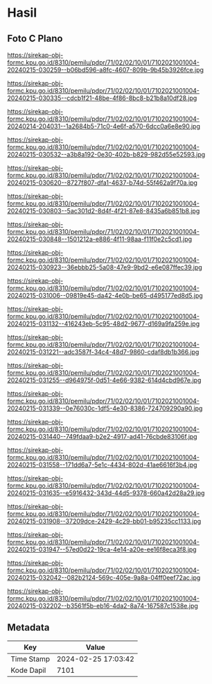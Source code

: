 # Hasil

## Foto C Plano

https://sirekap-obj-formc.kpu.go.id/8310/pemilu/pdpr/71/02/02/10/01/7102021001004-20240215-030259--b06bd596-a8fc-4607-809b-9b45b3926fce.jpg

https://sirekap-obj-formc.kpu.go.id/8310/pemilu/pdpr/71/02/02/10/01/7102021001004-20240215-030335--cdcb1f21-48be-4f86-8bc8-b21b8a10df28.jpg

https://sirekap-obj-formc.kpu.go.id/8310/pemilu/pdpr/71/02/02/10/01/7102021001004-20240214-204031--1a2684b5-71c0-4e6f-a570-6dcc0a6e8e90.jpg

https://sirekap-obj-formc.kpu.go.id/8310/pemilu/pdpr/71/02/02/10/01/7102021001004-20240215-030532--a3b8a192-0e30-402b-b829-982d55e52593.jpg

https://sirekap-obj-formc.kpu.go.id/8310/pemilu/pdpr/71/02/02/10/01/7102021001004-20240215-030620--8727f807-dfa1-4637-b74d-55f462a9f70a.jpg

https://sirekap-obj-formc.kpu.go.id/8310/pemilu/pdpr/71/02/02/10/01/7102021001004-20240215-030803--5ac301d2-8d4f-4f21-87e8-8435a6b851b8.jpg

https://sirekap-obj-formc.kpu.go.id/8310/pemilu/pdpr/71/02/02/10/01/7102021001004-20240215-030848--1501212a-e886-4f11-98aa-f11f0e2c5cd1.jpg

https://sirekap-obj-formc.kpu.go.id/8310/pemilu/pdpr/71/02/02/10/01/7102021001004-20240215-030923--36ebbb25-5a08-47e9-9bd2-e6e087ffec39.jpg

https://sirekap-obj-formc.kpu.go.id/8310/pemilu/pdpr/71/02/02/10/01/7102021001004-20240215-031006--09819e45-da42-4e0b-be65-d495177ed8d5.jpg

https://sirekap-obj-formc.kpu.go.id/8310/pemilu/pdpr/71/02/02/10/01/7102021001004-20240215-031132--416243eb-5c95-48d2-9677-d169a9fa259e.jpg

https://sirekap-obj-formc.kpu.go.id/8310/pemilu/pdpr/71/02/02/10/01/7102021001004-20240215-031221--adc3587f-34c4-48d7-9860-cdaf8db1b366.jpg

https://sirekap-obj-formc.kpu.go.id/8310/pemilu/pdpr/71/02/02/10/01/7102021001004-20240215-031255--d964975f-0d51-4e66-9382-614d4cbd967e.jpg

https://sirekap-obj-formc.kpu.go.id/8310/pemilu/pdpr/71/02/02/10/01/7102021001004-20240215-031339--0e76030c-1df5-4e30-8386-724709290a90.jpg

https://sirekap-obj-formc.kpu.go.id/8310/pemilu/pdpr/71/02/02/10/01/7102021001004-20240215-031440--749fdaa9-b2e2-4917-ad41-76cbde83106f.jpg

https://sirekap-obj-formc.kpu.go.id/8310/pemilu/pdpr/71/02/02/10/01/7102021001004-20240215-031558--171dd6a7-5e1c-4434-802d-41ae6616f3b4.jpg

https://sirekap-obj-formc.kpu.go.id/8310/pemilu/pdpr/71/02/02/10/01/7102021001004-20240215-031635--e5916432-343d-44d5-9378-660a42d28a29.jpg

https://sirekap-obj-formc.kpu.go.id/8310/pemilu/pdpr/71/02/02/10/01/7102021001004-20240215-031908--37209dce-2429-4c29-bb01-b95235cc1133.jpg

https://sirekap-obj-formc.kpu.go.id/8310/pemilu/pdpr/71/02/02/10/01/7102021001004-20240215-031947--57ed0d22-19ca-4e14-a20e-ee16f8eca3f8.jpg

https://sirekap-obj-formc.kpu.go.id/8310/pemilu/pdpr/71/02/02/10/01/7102021001004-20240215-032042--082b2124-569c-405e-9a8a-04ff0eef72ac.jpg

https://sirekap-obj-formc.kpu.go.id/8310/pemilu/pdpr/71/02/02/10/01/7102021001004-20240215-032202--b3561f5b-eb16-4da2-8a74-167587c1538e.jpg


## Metadata

| Key        | Value               |
| ---------- | ------------------- |
| Time Stamp | 2024-02-25 17:03:42 |
| Kode Dapil | 7101                |



